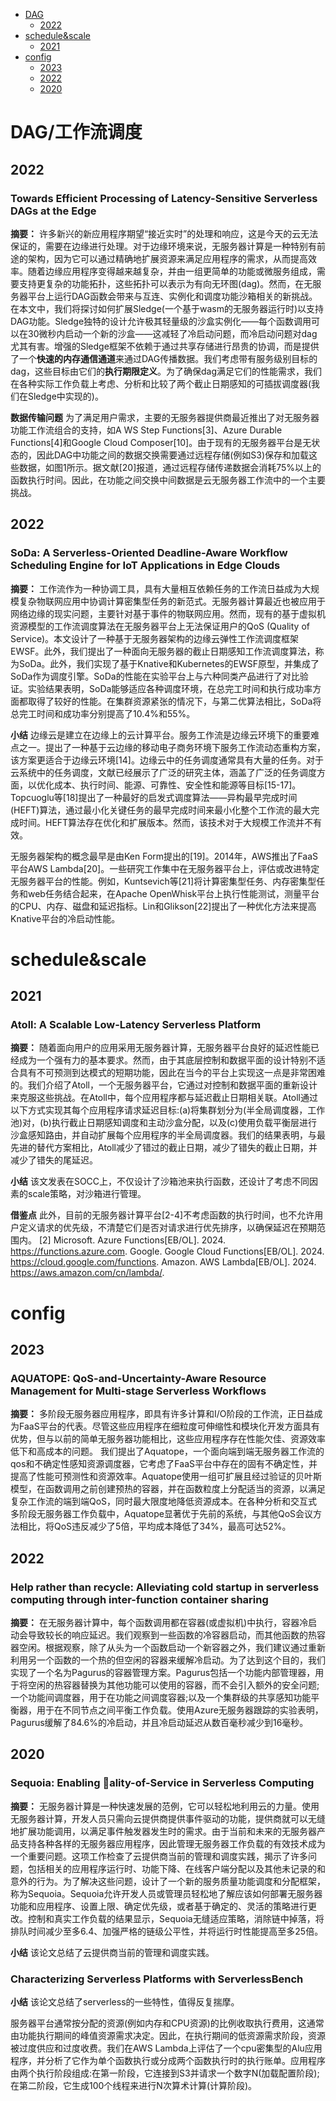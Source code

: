 - [DAG](#dag)
  - [2022](#2022)
- [schedule&scale](#schedule&scale)
  - [2021](#2021)
- [config](#config)
  - [2023](#2023)
  - [2022](#2022)
  - [2020](#2020)

  
  
# DAG/工作流调度

## 2022

### Towards Efficient Processing of Latency-Sensitive Serverless DAGs at the Edge

**摘要：**
许多新兴的新应用程序期望“接近实时”的处理和响应，这是今天的云无法保证的，需要在边缘进行处理。对于边缘环境来说，无服务器计算是一种特别有前途的架构，因为它可以通过精确地扩展资源来满足应用程序的需求，从而提高效率。随着边缘应用程序变得越来越复杂，并由一组更简单的功能或微服务组成，需要支持更复杂的功能拓扑，这些拓扑可以表示为有向无环图(dag)。然而，在无服务器平台上运行DAG函数会带来与互连、实例化和调度功能沙箱相关的新挑战。在本文中，我们将探讨如何扩展Sledge(一个基于wasm的无服务器运行时)以支持DAG功能。Sledge独特的设计允许极其轻量级的沙盒实例化——每个函数调用可以在30微秒内启动一个新的沙盒——这减轻了冷启动问题，而冷启动问题对dag尤其有害。增强的Sledge框架不依赖于通过共享存储进行昂贵的协调，而是提供了一个**快速的内存通信通道**来通过DAG传播数据。我们考虑带有服务级别目标的dag，这些目标由它们的**执行期限定义**。为了确保dag满足它们的性能需求，我们在各种实际工作负载上考虑、分析和比较了两个截止日期感知的可插拔调度器(我们在Sledge中实现的)。

**数据传输问题**
为了满足用户需求，主要的无服务器提供商最近推出了对无服务器功能工作流组合的支持，如A WS Step Functions[3]、Azure Durable Functions[4]和Google Cloud Composer[10]。由于现有的无服务器平台是无状态的，因此DAG中功能之间的数据交换需要通过远程存储(例如S3)保存和加载这些数据，如图1所示。据文献[20]报道，通过远程存储传递数据会消耗75%以上的函数执行时间。因此，在功能之间交换中间数据是云无服务器工作流中的一个主要挑战。

## 2022

###  SoDa: A Serverless-Oriented Deadline-Aware Workflow Scheduling Engine for IoT Applications in Edge Clouds

**摘要：**
工作流作为一种协调工具，具有大量相互依赖任务的工作流日益成为大规模复杂物联网应用中协调计算密集型任务的新范式。无服务器计算最近也被应用于网络边缘的现实问题，主要针对基于事件的物联网应用。然而，现有的基于虚拟机资源模型的工作流调度算法在无服务器平台上无法保证用户的QoS (Quality of Service)。本文设计了一种基于无服务器架构的边缘云弹性工作流调度框架EWSF。此外，我们提出了一种面向无服务器的截止日期感知工作流调度算法，称为SoDa。此外，我们实现了基于Knative和Kubernetes的EWSF原型，并集成了SoDa作为调度引擎。SoDa的性能在实验平台上与六种同类产品进行了对比验证。实验结果表明，SoDa能够适应各种调度环境，在总完工时间和执行成功率方面都取得了较好的性能。在集群资源紧张的情况下，与第二优算法相比，SoDa将总完工时间和成功率分别提高了10.4%和55%。

**小结**
边缘云是建立在边缘上的云计算平台。服务工作流是边缘云环境下的重要难点之一。提出了一种基于云边缘的移动电子商务环境下服务工作流动态重构方案，该方案更适合于边缘云环境[14]。边缘云中的任务调度通常具有大量的任务。对于云系统中的任务调度，文献已经展示了广泛的研究主体，涵盖了广泛的任务调度方面，以优化成本、执行时间、能源、可靠性、安全性和能源等目标[15-17]。Topcuoglu等[18]提出了一种最好的启发式调度算法——异构最早完成时间(HEFT)算法，通过最小化关键任务的最早完成时间来最小化整个工作流的最大完成时间。HEFT算法存在优化和扩展版本。然而，该技术对于大规模工作流并不有效。

无服务器架构的概念最早是由Ken Form提出的[19]。2014年，AWS推出了FaaS平台AWS Lambda[20]。一些研究工作集中在无服务器平台上，评估或改进特定无服务器平台的性能。例如，Kuntsevich等[21]将计算密集型任务、内存密集型任务和web任务结合起来，在Apache OpenWhisk平台上执行性能测试，测量平台的CPU、内存、磁盘和延迟指标。Lin和Glikson[22]提出了一种优化方法来提高Knative平台的冷启动性能。

# schedule&scale

## 2021

### Atoll: A Scalable Low-Latency Serverless Platform

**摘要：**
随着面向用户的应用采用无服务器计算，无服务器平台良好的延迟性能已经成为一个强有力的基本要求。然而，由于其底层控制和数据平面的设计特别不适合具有不可预测到达模式的短期功能，因此在当今的平台上实现这一点是非常困难的。我们介绍了Atoll，一个无服务器平台，它通过对控制和数据平面的重新设计来克服这些挑战。在Atoll中，每个应用程序都与延迟截止日期相关联。Atoll通过以下方式实现其每个应用程序请求延迟目标:(a)将集群划分为(半全局调度器，工作池)对，(b)执行截止日期感知调度和主动沙盒分配，以及(c)使用负载平衡层进行沙盒感知路由，并自动扩展每个应用程序的半全局调度器。我们的结果表明，与最先进的替代方案相比，Atoll减少了错过的截止日期，减少了错失的截止日期，并减少了错失的尾延迟。

**小结**
该文发表在SOCC上，不仅设计了沙箱池来执行函数，还设计了考虑不同因素的scale策略，对沙箱进行管理。

**借鉴点**
此外，目前的无服务器计算平台[2-4]不考虑函数的执行时间，也不允许用户定义请求的优先级，不清楚它们是否对请求进行优先排序，以确保延迟在预期范围内。
[2] Microsoft. Azure Functions[EB/OL]. 2024. https://functions.azure.com.
Google. Google Cloud Functions[EB/OL]. 2024. https://cloud.google.com/functions. 
 Amazon. AWS Lambda[EB/OL]. 2024. https://aws.amazon.com/cn/lambda/.


# config

## 2023

### AQUATOPE: QoS-and-Uncertainty-Aware Resource Management for Multi-stage Serverless Workflows

**摘要：**
多阶段无服务器应用程序，即具有许多计算和I/O阶段的工作流，正日益成为FaaS平台的代表。尽管这些应用程序在细粒度可伸缩性和模块化开发方面具有优势，但与以前的简单无服务器功能相比，这些应用程序存在性能欠佳、资源效率低下和高成本的问题。
我们提出了Aquatope，一个面向端到端无服务器工作流的qos和不确定性感知资源调度器，它考虑了FaaS平台中存在的固有不确定性，并提高了性能可预测性和资源效率。Aquatope使用一组可扩展且经过验证的贝叶斯模型，在函数调用之前创建预热的容器，并在函数粒度上分配适当的资源，以满足复杂工作流的端到端QoS，同时最大限度地降低资源成本。在各种分析和交互式多阶段无服务器工作负载中，Aquatope显著优于先前的系统，与其他QoS会议方法相比，将QoS违反减少了5倍，平均成本降低了34%，最高可达52%。


## 2022

###  Help rather than recycle: Alleviating cold startup in serverless computing through inter-function container sharing

**摘要：**
在无服务器计算中，每个函数调用都在容器(或虚拟机)中执行，容器冷启动会导致较长的响应延迟。我们观察到一些函数的冷容器启动，而其他函数的热容器空闲。根据观察，除了从头为一个函数启动一个新容器之外，我们建议通过重新利用另一个函数的一个热的但空闲的容器来缓解冷启动。为了达到这个目的，我们实现了一个名为Pagurus的容器管理方案。Pagurus包括一个功能内部管理器，用于将空闲的热容器替换为其他功能可以使用的容器，而不会引入额外的安全问题;一个功能间调度器，用于在功能之间调度容器;以及一个集群级的共享感知功能平衡器，用于在不同节点之间平衡工作负载。使用Azure无服务器跟踪的实验表明，Pagurus缓解了84.6%的冷启动，并且冷启动延迟从数百毫秒减少到16毫秒。


## 2020

### Sequoia: Enabling ￿ality-of-Service in Serverless Computing

**摘要：**
无服务器计算是一种快速发展的范例，它可以轻松地利用云的力量。使用无服务器计算，开发人员只需向云提供商提供事件驱动的功能，提供商就可以无缝地扩展功能调用，以满足事件触发器发生时的需求。由于当前和未来的无服务器产品支持各种各样的无服务器应用程序，因此管理无服务器工作负载的有效技术成为一个重要问题。这项工作检查了云提供商当前的管理和调度实践，揭示了许多问题，包括相关的应用程序运行时、功能下降、在线客户端分配以及其他未记录的和意外的行为。为了解决这些问题，设计了一个新的服务质量功能调度和分配框架，称为Sequoia。Sequoia允许开发人员或管理员轻松地了解应该如何部署无服务器功能和应用程序、设置上限、确定优先级，或者基于确定的、灵活的策略进行更改。控制和真实工作负载的结果显示，Sequoia无缝适应策略，消除链中掉落，将排队时间减少至多6.4、加强严格的链级公平性，并将运行时性能提高至多25倍。


**小结**
该论文总结了云提供商当前的管理和调度实践。

### Characterizing Serverless Platforms with ServerlessBench

**小结**
该论文总结了serverless的一些特性，值得反复揣摩。

服务器平台通常按分配的资源(例如内存和CPU资源)的比例收取执行费用，这通常由功能执行期间的峰值资源需求决定。因此，在执行期间的低资源需求阶段，资源被过度供应和过度收费。我们在AWS Lambda上评估了一个cpu密集型的Alu应用程序，并分析了它作为单个函数执行或分成两个函数执行时的执行账单。应用程序由两个执行阶段组成:在第一阶段，它连接到S3并请求一个数字N(加载配置阶段);在第二阶段，它生成100个线程来进行N次算术计算(计算阶段)。